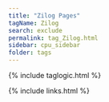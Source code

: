 ```yaml
---
title: "Zilog Pages"
tagName: Zilog
search: exclude
permalink: tag_Zilog.html
sidebar: cpu_sidebar
folder: tags
---
```

{% include taglogic.html %}

{% include links.html %}
